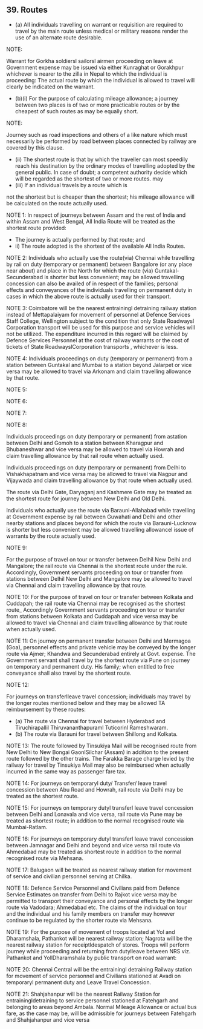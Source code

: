 ## 39. Routes

- (a) AlI individuals travelling on warrant or requisition are required to travel by the main route unless medical or military reasons render the use of an alternate route desirable.

NOTE:

Warrant for Gorkha soldiersl sailorsl airmen proceeding on leave at Government expense may be issued via either Kunraghat or Gorakhpur whichever is nearer to the zilla in Nepal to which the individual is proceeding: The actual route by which the individual is allowed to travel will clearly be indicated on the warrant.

- (b)(i) For the purpose of calculating mileage allowance; a journey between two places is of two or more practicable routes or by the cheapest of such routes as may be equally short.

NOTE:

Journey such as road inspections and others of a like nature which must necessarily be performed by road between places connected by railway are covered by this clause.

- (ii) The shortest route is that by which the traveller can most speedily reach his destination by the ordinary modes of travelling adopted by the general public. In case of doubt; a competent authority decide which will be regarded as the shortest of two or more routes. may
- (iii) If an individual travels by a route which is

not the shortest but is cheaper than the shortest; his mileage allowance will be calculated on the route actually used.

NOTE 1: In respect of journeys between Assam and the rest of India and within Assam and West Bengal, All India Route will be treated as the shortest route provided:

- The journey is actually performed by that route; and
- ii) The route adopted is the shortest of the available All India Routes.

NOTE 2: Individuals who actually use the route(via) Chennai while travelling by rail on duty (temporary or permanent) between Bangalore (or any place near about) and place in the North for which the route (via) Guntakal-Secunderabad is shorter but less convenient; may be allowed travelling concession can also be availed of in respect of the families; personal effects and conveyances of the individuals travelling on permanent duty in cases in which the above route is actually used for their transport.

NOTE 3: Coimbatore will be the nearest entrainingl detraining railway station instead of Mettapalaiyam for movement of personnel at Defence Services Staff College, Wellington subject to the condition that only State Roadwaysl Corporation transport will be used for this purpose and service vehicles will not be utilized. The expenditure incurred in this regard will be claimed by Defence Services Personnel at the cost of railway warrants or the cost of tickets of State RoadwayslCorporation transports , whichever is less.

NOTE 4: Individuals proceedings on duty (temporary or permanent) from a station between Guntakal and Mumbai to a station beyond Jalarpet or vice versa may be allowed to travel via Arkonam and claim travelling allowance by that route.

NOTE 5:

NOTE 6:

NOTE 7:

NOTE 8:

Individuals proceedings on duty (temporary or permanent) from astation between Delhi and Gomoh to a station between Kharagpur and Bhubaneshwar and vice versa may be allowed to travel via Howrah and claim travelling allowance by that rail route when actually used.

Individuals proceedings on duty (temporary or permanent) from Delhi to Vishakhapatnam and vice versa may be allowed to travel via   Nagpur and Vijaywada and claim travelling allowance by that route when actually used.

The route via Delhi Gate, Daryaganj and Kashmere Gate may be treated as the shortest route for journey between New Delhi and Old Delhi.

Individuals who actually use the route via Barauni-Allahabad while travelling at Government expense by rail between Guwahati and Delhi and other nearby stations and places beyond for which the route via Barauni-Lucknow is shorter but less convenient may be allowed travelling allowancel issue of warrants by the route actually used.

NOTE 9:

For the purpose of travel on tour or transfer between Delhil New Delhi and Mangalore; the rail route via Chennai is the shortest route under the rule. Accordingly, Government servants proceeding on tour or transfer from stations between Delhil New Delhi and Mangalore may be allowed to travel via Chennai and claim travelling allowance by that route.

NOTE 10: For the purpose of travel on tour or transfer between Kolkata and Cuddapah; the rail route via Chennai may be recognised as the shortest route\_ Accordingly Government servants proceeding on tour or transfer from stations between Kolkata and Cuddapah and vice versa may be allowed to travel via Chennai and claim travelling allowance by that route when actually used.

NOTE 11: On journey on permanent transfer between Delhi and Mermagoa (Goa), personnel effects and private vehicle may be conveyed by the longer route via Ajmer; Khandwa and Secunderabad entirely at Govt. expense. The Government servant shall travel by the shortest route via Pune on journey on temporary and permanent duty.  His family; when entitled to free conveyance shall also travel by the shortest route.

NOTE 12:

For journeys on transferlleave travel concession; individuals may travel by the longer routes mentioned below and they may be allowed TA reimbursement by these routes:

- (a) The route via Chennai for travel between Hyderabad and Tiruchirapallil Thiruvananthapuraml Tuticorinl Rameshwaram.
- (b) The route via Barauni for travel between Shillong and Kolkata.

NOTE 13: The route followed by Tinsukiya Mail will be recognised route from New Delhi to New Bongai GaonISilchar (Assam) in addition to the present route followed by the other trains. The Farakka Barage charge levied by the railway for travel by Tinsukiya Mail may also be reimbursed when actually incurred in the same way as passenger fare tax.

NOTE 14: For journeys on temporaryl duty/ Transfer/ leave travel concession between Abu Road and Howrah, rail route via Delhi may be treated as the shortest route.

NOTE 15: For journeys on temporary dutyl transferl leave travel concession between Delhi and Lonavala and vice versa, rail route via Pune may be treated as shortest route; in addition to the normal recognised route via Mumbai-Ratlam.

NOTE 16: For journeys on temporary dutyl transferl leave travel concession between Jamnagar and Delhi and beyond and vice versa rail route via Ahmedabad may be treated as shortest route in addition to the normal recognised route via Mehsana.

NOTE 17: Balugaon will be treated as nearest railway station for movement of service and civilian personnel serving at Chilka.

NOTE 18: Defence Service Personnel and Civilians paid from Defence Service Estimates on transfer from Delhi to Rajkot vice versa may be permitted to transport their conveyance and personal effects by the longer route via Vadodara; Ahmedabad etc. The claims of the individual on tour and the individual and his   family members on transfer may however continue to be regulated by the shorter route via Mehsana.

NOTE 19: For the purpose of movement of troops located at Yol and Dharamshala, Pathankot will be nearest railway station; Nagrota will be the nearest railway station for receiptldespatch of stores.  Troops will perform journey while proceeding and returning from dutylleave between NRS viz.  Pathankot and YollDharamshala by public transport on road warrant:

NOTE 20: Chennai Central will be the entrainingl detraining Railway station for movement of service personnel and Civilians stationed at Avadi on temporaryl permanent duty and Leave Travel Concession.

NOTE 21: Shahjahanpur will be the nearest Railway Station for entrainingldetraining to service personnel stationed at Fatehgarh and belonging to areas beyond Ambala. Normal Mileage Allowance or actual bus fare, as the case may be, will be admissible for journeys between Fatehgarh and Shahjahanpur and vice versa
